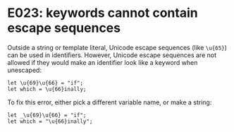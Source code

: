 # E023: keywords cannot contain escape sequences

Outside a string or template literal, Unicode escape sequences (like `\u{65}`)
can be used in identifiers. However, Unicode escape sequences are not allowed if
they would make an identifier look like a keyword when unescaped:

    let \u{69}\u{66} = "if";
    let which = \u{66}inally;

To fix this error, either pick a different variable name, or make a string:

    let _\u{69}\u{66} = "if";
    let which = "\u{66}inally";
